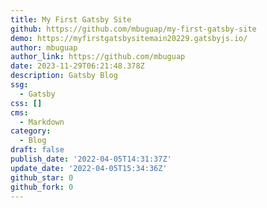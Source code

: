 ```yaml
---
title: My First Gatsby Site
github: https://github.com/mbuguap/my-first-gatsby-site
demo: https://myfirstgatsbysitemain20229.gatsbyjs.io/
author: mbuguap
author_link: https://github.com/mbuguap
date: 2023-11-29T06:21:48.378Z
description: Gatsby Blog
ssg:
  - Gatsby
css: []
cms:
  - Markdown
category:
  - Blog
draft: false
publish_date: '2022-04-05T14:31:37Z'
update_date: '2022-04-05T15:34:36Z'
github_star: 0
github_fork: 0
---
```

